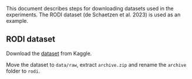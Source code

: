 This document describes steps for downloading datasets used in the experiments. The RODI dataset (de Schaetzen et al. 2023) is used as an example.

## RODI dataset

Download the [dataset](https://www.kaggle.com/datasets/073b9a4e5d84c514ca7806df918e09cd35c0c285f28d8dcc93190f26fefecd8a) from Kaggle.

Move the dataset to `data/raw`, extract `archive.zip` and rename the `archive` folder to `rodi`.